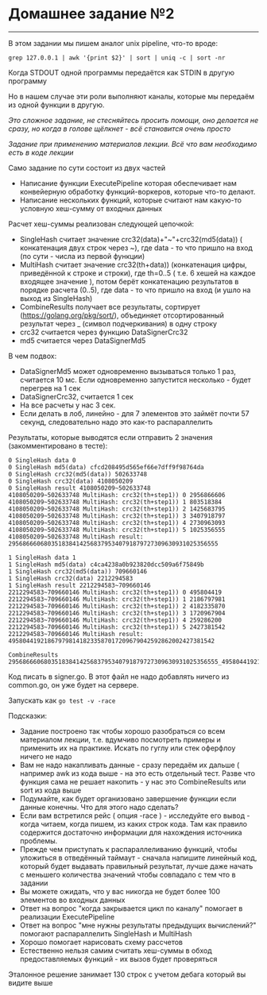 # Домашнее задание №2

------

В этом задании мы пишем аналог unix pipeline, что-то вроде:
```
grep 127.0.0.1 | awk '{print $2}' | sort | uniq -c | sort -nr
```

Когда STDOUT одной программы передаётся как STDIN в другую программу

Но в нашем случае эти роли выполняют каналы, которые мы передаём из одной функции в другую.

*Это сложное задание, не стесняйтесь просить помощи, оно делается не сразу, но когда в голове щёлкнет -  всё становится очень просто*

*Задание при применению материалов лекции. Всё что вам необходимо есть в коде лекции*

Само задание по сути состоит из двух частей
* Написание функции ExecutePipeline которая обеспечивает нам конвейерную обработку функций-воркеров, которые что-то делают.
* Написание нескольких функций, которые считают нам какую-то условную хеш-сумму от входных данных

Расчет хеш-суммы реализован следующей цепочкой:
* SingleHash считает значение crc32(data)+"~"+crc32(md5(data)) ( конкатенация двух строк через ~), где data - то что пришло на вход (по сути - числа из первой функции)
* MultiHash считает значение crc32(th+data)) (конкатенация цифры, приведённой к строке и строки), где th=0..5 ( т.е. 6 хешей на каждое входящее значение ), потом берёт конкатенацию результатов в порядке расчета (0..5), где data - то что пришло на вход (и ушло на выход из SingleHash)
* CombineResults получает все результаты, сортирует (https://golang.org/pkg/sort/), объединяет отсортированный результат через _ (символ подчеркивания) в одну строку
* crc32 считается через функцию DataSignerCrc32
* md5 считается через DataSignerMd5

В чем подвох:
* DataSignerMd5 может одновременно вызываться только 1 раз, считается 10 мс. Если одновременно запустится несколько - будет перегрев на 1 сек
* DataSignerCrc32, считается 1 сек
* На все расчеты у нас 3 сек.
* Если делать в лоб, линейно - для 7 элементов это займёт почти 57 секунд, следовательно надо это как-то распараллелить

Результаты, которые выводятся если отправить 2 значения (закомментировано в тесте):

```
0 SingleHash data 0
0 SingleHash md5(data) cfcd208495d565ef66e7dff9f98764da
0 SingleHash crc32(md5(data)) 502633748
0 SingleHash crc32(data) 4108050209
0 SingleHash result 4108050209~502633748
4108050209~502633748 MultiHash: crc32(th+step1)) 0 2956866606
4108050209~502633748 MultiHash: crc32(th+step1)) 1 803518384
4108050209~502633748 MultiHash: crc32(th+step1)) 2 1425683795
4108050209~502633748 MultiHash: crc32(th+step1)) 3 3407918797
4108050209~502633748 MultiHash: crc32(th+step1)) 4 2730963093
4108050209~502633748 MultiHash: crc32(th+step1)) 5 1025356555
4108050209~502633748 MultiHash result: 29568666068035183841425683795340791879727309630931025356555

1 SingleHash data 1
1 SingleHash md5(data) c4ca4238a0b923820dcc509a6f75849b
1 SingleHash crc32(md5(data)) 709660146
1 SingleHash crc32(data) 2212294583
1 SingleHash result 2212294583~709660146
2212294583~709660146 MultiHash: crc32(th+step1)) 0 495804419
2212294583~709660146 MultiHash: crc32(th+step1)) 1 2186797981
2212294583~709660146 MultiHash: crc32(th+step1)) 2 4182335870
2212294583~709660146 MultiHash: crc32(th+step1)) 3 1720967904
2212294583~709660146 MultiHash: crc32(th+step1)) 4 259286200
2212294583~709660146 MultiHash: crc32(th+step1)) 5 2427381542
2212294583~709660146 MultiHash result: 4958044192186797981418233587017209679042592862002427381542

CombineResults 29568666068035183841425683795340791879727309630931025356555_4958044192186797981418233587017209679042592862002427381542
```

Код писать в signer.go. В этот файл не надо добавлять ничего из common.go, он уже будет на сервере.

Запускать как `go test -v -race`

Подсказки:

* Задание построено так чтобы хорошо разобраться со всем материалом лекции, т.е. вдумчиво посмотреть примеры и применить их на практике. Искать по гуглу или стек оферфлоу ничего не надо
* Вам не надо накапливать данные - сразу передаём их дальше ( например awk из кода выше - на это есть отдельный тест. Разве что функция сама не решает накопить - у нас это CombineResults или sort из кода выше
* Подумайте, как будет организовано завершение функции если данные конечны. Что для этого надо сделать?
* Если вам встретился рейс ( опция -race ) - исследуйте его вывод - когда читаем, когда пишем, из каких строк кода. Там как правило содержится достаточно информации для нахождения источника проблемы.
* Прежде чем приступать к распараллеливанию функций, чтобы уложиться в отведённый таймаут - сначала напишите линейный код, который будет выдавать правильный результат, лучше даже начать с меньшего количества значений чтобы совпадало с тем что в задании
* Вы можете ожидать, что у вас никогда не будет более 100 элементов во входных данных
* Ответ на вопрос "когда закрывается цикл по каналу" помогает в реализации ExecutePipeline
* Ответ на вопрос "мне нужны результаты предыдущих вычислений?" помогают распараллелить SingleHash и MultiHash
* Хорошо помогает нарисовать схему рассчетов
* Естественно нельзя самим считать хеш-суммы в обход предоставляемых функций - их вызов будет проверяться

Эталонное решение занимает 130 строк с учетом дебага который вы видите выше